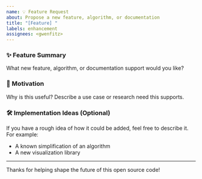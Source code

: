 ```yaml
---
name: 💡 Feature Request
about: Propose a new feature, algorithm, or documentation
title: "[Feature] "
labels: enhancement
assignees: <gwenfitz>
---
```


### ✨ Feature Summary

What new feature, algorithm, or documentation support would you like?

### 📌 Motivation

Why is this useful? Describe a use case or research need this supports.

### 🛠️ Implementation Ideas (Optional)

If you have a rough idea of how it could be added, feel free to describe it. For example:

- A known simplification of an algorithm
- A new visualization library

---

Thanks for helping shape the future of this open source code!